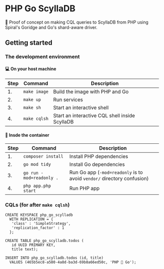 # PHP Go ScyllaDB
:ghost: Proof of concept on making CQL queries to ScyllaDB from PHP using Spiral's Goridge and Go's shard-aware driver.

## Getting started

### The development environment

#### :computer: On your host machine
| Step | Command       | Description |
| --- |---------------| --- |
| 1. | `make image`  | Build the image with PHP and Go |
| 2. | `make up` | Run services |
| 3. | `make sh` | Start an interactive shell |
| 4. | `make cqlsh` | Start an interactive CQL shell inside ScyllaDB |


#### :whale: Insde the container
| Step | Command | Description                                                            |
| --- | --- |------------------------------------------------------------------------|
| 1. | `composer install` | Install PHP dependencies                                               |
| 2. | `go mod tidy` | Install Go dependencies                                                |
| 3. | `go run -mod=readonly .` | Run Go app (`-mod=readonly` is to avoid `vendor/` directory confusion) |
| 4. | `php app.php start` | Run PHP app                                                            |

### CQLs (for after `make cqlsh`)
```cassandraql
CREATE KEYSPACE php_go_scylladb
  WITH REPLICATION = { 
   'class' : 'SimpleStrategy', 
   'replication_factor' : 1 
  };
```

```cassandraql
CREATE TABLE php_go_scylladb.todos ( 
   id UUID PRIMARY KEY, 
   title text);
```

```cassandraql
INSERT INTO php_go_scylladb.todos (id, title)
  VALUES (465b5ec8-a580-4a8d-ba3d-69b8a66ed50c, 'PHP 🤝 Go');
```
